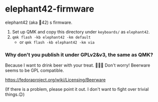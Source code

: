 # elephant42-firmware

elephant42 (aka 🐘42) s firmware.

1. Set up QMK and copy this directory under `keyboards/` as `elephant42`.
1. `qmk flash -kb elephant42 -km default`
    * or `qmk flash -kb elephant42 -km via`

### Why don't you publish it under GPLv2&v3, the same as QMK?

Because I want to drink beer with your treat. 🍺🍺🍺
Don't worry! Beerware seems to be GPL compatible.

https://fedoraproject.org/wiki/Licensing/Beerware

(If there is a problem, please point it out. I don't want to fight over trivial things.😉)
